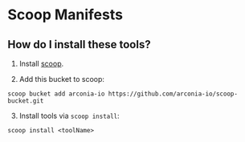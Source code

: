 # Scoop Manifests

## How do I install these tools?

1. Install [scoop](https://github.com/lukesampson/scoop).

2. Add this bucket to scoop:

```
scoop bucket add arconia-io https://github.com/arconia-io/scoop-bucket.git
```

3. Install tools via `scoop install`:

```
scoop install <toolName>
```
